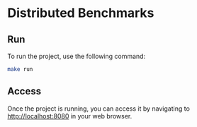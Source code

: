 # Distributed Benchmarks

## Run

To run the project, use the following command:

```sh
make run
```

## Access

Once the project is running, you can access it by navigating to [http://localhost:8080](http://localhost:8080) in your web browser.